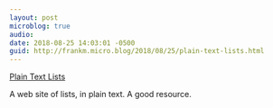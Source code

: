 ```yaml
---
layout: post
microblog: true
audio: 
date: 2018-08-25 14:03:01 -0500
guid: http://frankm.micro.blog/2018/08/25/plain-text-lists.html
---
```

[Plain Text Lists](https://www.plaintextlist.com/)

A web site of lists, in plain text. A good resource. 
